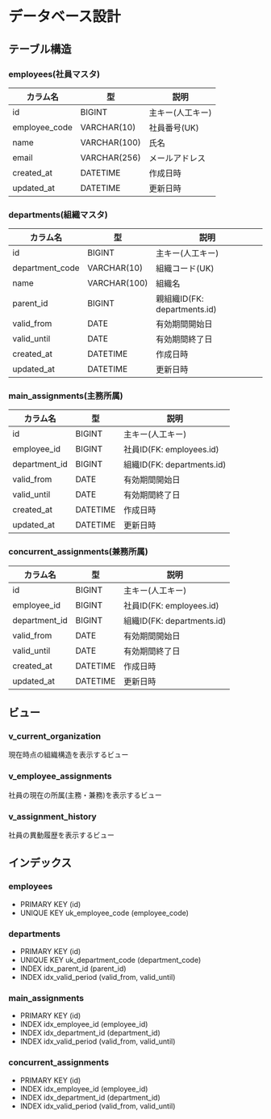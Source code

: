 # データベース設計

## テーブル構造

### employees(社員マスタ)
| カラム名 | 型 | 説明 | 
|---------|------|------|
| id | BIGINT | 主キー(人工キー) |
| employee_code | VARCHAR(10) | 社員番号(UK) |
| name | VARCHAR(100) | 氏名 |
| email | VARCHAR(256) | メールアドレス |
| created_at | DATETIME | 作成日時 |
| updated_at | DATETIME | 更新日時 |

### departments(組織マスタ)
| カラム名 | 型 | 説明 |
|---------|------|------|
| id | BIGINT | 主キー(人工キー) |
| department_code | VARCHAR(10) | 組織コード(UK) |
| name | VARCHAR(100) | 組織名 |
| parent_id | BIGINT | 親組織ID(FK: departments.id) |
| valid_from | DATE | 有効期間開始日 |
| valid_until | DATE | 有効期間終了日 |
| created_at | DATETIME | 作成日時 |
| updated_at | DATETIME | 更新日時 |

### main_assignments(主務所属)
| カラム名 | 型 | 説明 |
|---------|------|------|
| id | BIGINT | 主キー(人工キー) |
| employee_id | BIGINT | 社員ID(FK: employees.id) |
| department_id | BIGINT | 組織ID(FK: departments.id) |
| valid_from | DATE | 有効期間開始日 |
| valid_until | DATE | 有効期間終了日 |
| created_at | DATETIME | 作成日時 |
| updated_at | DATETIME | 更新日時 |

### concurrent_assignments(兼務所属)
| カラム名 | 型 | 説明 |
|---------|------|------|
| id | BIGINT | 主キー(人工キー) |
| employee_id | BIGINT | 社員ID(FK: employees.id) |
| department_id | BIGINT | 組織ID(FK: departments.id) |
| valid_from | DATE | 有効期間開始日 |
| valid_until | DATE | 有効期間終了日 |
| created_at | DATETIME | 作成日時 |
| updated_at | DATETIME | 更新日時 |

## ビュー

### v_current_organization
現在時点の組織構造を表示するビュー

### v_employee_assignments
社員の現在の所属(主務・兼務)を表示するビュー

### v_assignment_history
社員の異動履歴を表示するビュー

## インデックス

### employees
- PRIMARY KEY (id)
- UNIQUE KEY uk_employee_code (employee_code)

### departments
- PRIMARY KEY (id)
- UNIQUE KEY uk_department_code (department_code)
- INDEX idx_parent_id (parent_id)
- INDEX idx_valid_period (valid_from, valid_until)

### main_assignments
- PRIMARY KEY (id)
- INDEX idx_employee_id (employee_id)
- INDEX idx_department_id (department_id)
- INDEX idx_valid_period (valid_from, valid_until)

### concurrent_assignments
- PRIMARY KEY (id)
- INDEX idx_employee_id (employee_id)
- INDEX idx_department_id (department_id)
- INDEX idx_valid_period (valid_from, valid_until)
